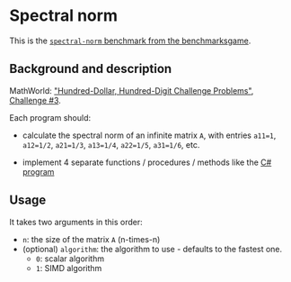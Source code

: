 # Spectral norm

This is the [`spectral-norm` benchmark from the benchmarksgame][bg]. 

## Background and description

MathWorld: ["Hundred-Dollar, Hundred-Digit Challenge Problems"](http://mathworld.wolfram.com/Hundred-DollarHundred-DigitChallengeProblems.html), [Challenge #3](http://mathworld.wolfram.com/SpectralNorm.html).

Each program should:

* calculate the spectral norm of an infinite matrix `A`, with entries `a11=1`,
  `a12=1/2`, `a21=1/3`, `a13=1/4`, `a22=1/5`, `a31=1/6`, etc.

* implement 4 separate functions / procedures / methods like the [C#
  program](https://benchmarksgame-team.pages.debian.net/benchmarksgame/program/spectralnorm-csharpcore-1.html)

## Usage

It takes two arguments in this order:

* `n`: the size of the matrix `A` (n-times-n)
* (optional) `algorithm`: the algorithm to use - defaults to the fastest one.
  * `0`: scalar algorithm
  * `1`: SIMD algorithm

[bg]: https://benchmarksgame-team.pages.debian.net/benchmarksgame/description/spectralnorm.html#spectralnorm
